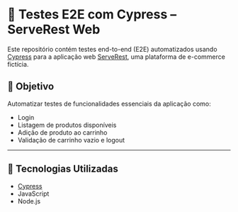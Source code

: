 # 🧪 Testes E2E com Cypress – ServeRest Web

Este repositório contém testes end-to-end (E2E) automatizados usando [Cypress](https://www.cypress.io/) para a aplicação web [ServeRest](https://front.serverest.dev), uma plataforma de e-commerce fictícia.

## 📌 Objetivo

Automatizar testes de funcionalidades essenciais da aplicação como:
- Login
- Listagem de produtos disponíveis
- Adição de produto ao carrinho
- Validação de carrinho vazio e logout

---

## 🧰 Tecnologias Utilizadas

- [Cypress](https://www.cypress.io/)
- JavaScript
- Node.js
